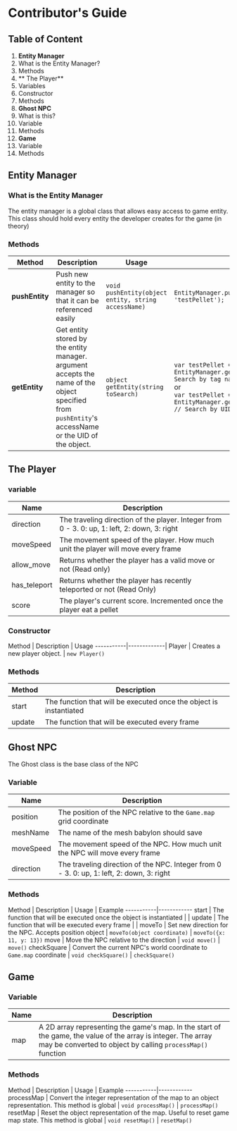 # Contributor's Guide

## Table of Content
1. **Entity Manager**
  2. What is the Entity Manager?
  3. Methods
4. ** The Player**
  5. Variables
  6. Constructor
  5. Methods
2. **Ghost NPC**
  3. What is this?
  5. Variable
  7. Methods
8. **Game**
  9. Variable
  10. Methods

## **Entity Manager**
### What is the Entity Manager
The entity manager is a global class that allows easy access to game entity. This class should hold every entity the developer creates for the game (in theory)
### Methods
Method     | Description | Usage  | Example
-----------|-------------|--------|---------
**pushEntity** | Push new entity to the manager so that it can be referenced easily | `void pushEntity(object entity, string accessName)` | `EntityManager.pushEntity(pellet, 'testPellet');`
**getEntity**  | Get entity stored by the entity manager. argument accepts the name of the object specified from `pushEntity`'s accessName or the UID of the object. | `object getEntity(string toSearch)` | `var testPellet = EntityManager.getEntity('testPellet'); // Search by tag name`<br>or<br>`var testPellet = EntityManager.getEntity(149570738922161); // Search by UID`

## **The Player**
### variable
Name     | Description  
-----------|-------------
direction  | The traveling direction of the player. Integer from 0 - 3. 0: up, 1: left, 2: down, 3: right
moveSpeed | The movement speed of the player. How much unit the player will move every frame
allow_move | Returns whether the player has a valid move or not (Read only)
has_teleport | Returns whether the player has recently teleported or not (Read Only)
score | The player's current score. Incremented once the player eat a pellet

### Constructor
Method     | Description | Usage
-----------|-------------|
Player | Creates a new player object. | `new Player()`

### Methods
Method     | Description
-----------|------------
start | The function that will be executed once the object is instantiated
update | The function that will be executed every frame

## **Ghost NPC**
The Ghost class is the base class of the NPC
### Variable
Name     | Description
-----------|------------
position | The position of the NPC relative to the `Game.map` grid coordinate
meshName | The name of the mesh babylon should save
moveSpeed | The movement speed of the NPC. How much unit the NPC will move every frame
direction | The traveling direction of the NPC. Integer from 0 - 3. 0: up, 1: left, 2: down, 3: right

### Methods
Method     | Description | Usage | Example
-----------|------------
start | The function that will be executed once the object is instantiated | |
update | The function that will be executed every frame | |
moveTo | Set new direction for the NPC. Accepts position object | `moveTo(object coordinate)` | `moveTo({x: 11, y: 13})`
move | Move the NPC relative to the direction | `void move()` | `move()`
checkSquare | Convert the current NPC's world coordinate to `Game.map` coordinate | `void checkSquare()` | `checkSquare()`

## **Game**
### Variable
Name     | Description
-----------|------------
map | A 2D array representing the game's map. In the start of the game, the value of the array is integer. The array may be converted to object by calling `processMap()` function
### Methods
Method     | Description | Usage | Example
-----------|------------
processMap | Convert the integer representation of the map to an object representation. This method is global | `void processMap()` | `processMap()`
resetMap | Reset the object representation of the map. Useful to reset game map state. This method is global | `void resetMap()` | `resetMap()`
